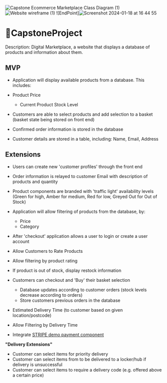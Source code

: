 ![Capstone Ecommerce Marketplace Class Diagram (1)](https://github.com/mclaughlin111/BNTA_CapstoneProject/assets/47330113/1a86edd6-6ff3-4cac-8577-8d44a76f05a5)
![Website wireframe (1)](https://github.com/mclaughlin111/BNTA_CapstoneProject/assets/47330113/77a368cf-c483-4552-92f7-e07f73e33f08)
![EndPoint]![Screenshot 2024-01-18 at 16 44 55](https://github.com/mclaughlin111/BNTA_CapstoneProject/assets/145545660/a1aef76d-c1ce-4830-ad06-b7c69ff32a2c)



# __🗻CapstoneProject__
Description: Digital Marketplace, a website that displays a database of products and information about them.
## MVP
* Application will display available products from a database.
 This includes:
	
* Product Price
	* Current Product Stock Level 

* Customers are able to select products and add selection to a basket (basket state being stored on front end)

* Confirmed order information is stored in the database

* Customer details are stored in a table, including: Name, Email, Address


## Extensions
* Users can create new 'customer profiles' through the front end

* Order information is relayed to customer Email with description of products and quantity

* Product components are branded with 'traffic light' availability levels (Green for high, Amber for medium, Red for low, Greyed Out for Out of Stock)
* Application will allow filtering of products from the database, by:
	* Price
	* Category

	
* After 'checkout' application allows a user to login or create a user account

* Allow Customers to Rate Products
* Allow filtering by product rating


* If product is out of stock, display restock information

* Customers can checkout and 'Buy' their basket selection
	* Database updates according to customer orders (stock levels decrease according to orders)
	* Store customers previous orders in the database


* Estimated Delivery Time (to customer based on given location/postcode)
* Allow Filtering by Delivery Time


* Integrate [STRIPE demo payment component ](https://stripe.com/docs/stripe-js/react?locale=en-GB)

**"Delivery Extensions"**

* Customer can select items for priority delivery
* Customer can select items from to be delivered to a locker/hub if delivery is unsuccessful
* Customer can select items to require a delivery code (e.g. offered above a certain price)
